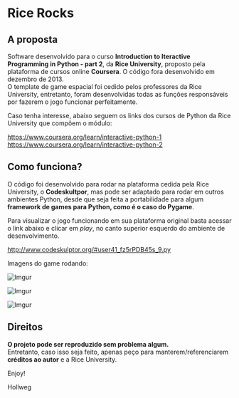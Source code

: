# Rice Rocks

## A proposta

Software desenvolvido para o curso **Introduction to Iteractive Programming in Python - part 2**, da **Rice University**, proposto pela plataforma de cursos online **Coursera**. O código fora desenvolvido em dezembro de 2013. </br>
O template de game espacial foi cedido pelos professores da Rice University, entretanto, foram desenvolvidas todas as funções responsáveis por fazerem o jogo funcionar perfeitamente.

Caso tenha interesse, abaixo seguem os links dos cursos de Python da Rice University que compõem o módulo:

https://www.coursera.org/learn/interactive-python-1</br>
https://www.coursera.org/learn/interactive-python-2</br>

## Como funciona?

O código foi desenvolvido para rodar na plataforma cedida pela Rice University, o **Codeskultpor**, mas pode ser adaptado para rodar em outros ambientes Python, desde que seja feita a portabilidade para algum **framework de games para Python, como é o caso do Pygame**.

Para visualizar o jogo funcionando em sua plataforma original basta acessar o link abaixo e clicar em _play_, no canto superior esquerdo do ambiente de desenvolvimento.

http://www.codeskulptor.org/#user41_fz5rPDB45s_9.py

Imagens do game rodando:

![Imgur](http://i.imgur.com/P9JExyu.png)

![Imgur](http://i.imgur.com/pocnKEM.png)

![Imgur](http://i.imgur.com/gohKVJc.png)

## Direitos

**O projeto pode ser reproduzido sem problema algum.** </br>
Entretanto, caso isso seja feito, apenas peço para manterem/referenciarem **créditos ao autor** e a Rice University.


Enjoy!

Hollweg

